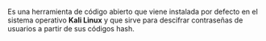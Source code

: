 Es una herramienta de código abierto que viene instalada por defecto en el sistema operativo **Kali Linux** y que sirve para descifrar contraseñas de usuarios a partir de sus códigos hash.

